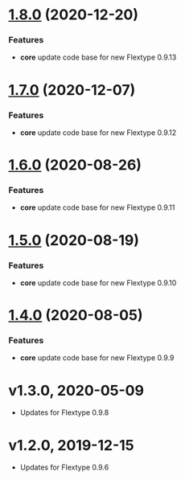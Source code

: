 <a name="1.8.0"></a>
# [1.8.0](https://github.com/flextype-themes/nes/compare/v1.7.0...v1.8.0) (2020-12-20)

### Features

* **core** update code base for new Flextype 0.9.13

<a name="1.7.0"></a>
# [1.7.0](https://github.com/flextype-themes/nes/compare/v1.6.0...v1.7.0) (2020-12-07)

### Features

* **core** update code base for new Flextype 0.9.12

<a name="1.6.0"></a>
# [1.6.0](https://github.com/flextype-themes/nes/compare/v1.5.0...v1.6.0) (2020-08-26)

### Features

* **core** update code base for new Flextype 0.9.11

<a name="1.5.0"></a>
# [1.5.0](https://github.com/flextype-themes/nes/compare/v1.4.0...v1.5.0) (2020-08-19)

### Features

* **core** update code base for new Flextype 0.9.10

<a name="1.4.0"></a>
# [1.4.0](https://github.com/flextype-themes/nes/compare/v1.3.0...v1.4.0) (2020-08-05)

### Features

* **core** update code base for new Flextype 0.9.9

# v1.3.0, 2020-05-09
* Updates for Flextype 0.9.8

# v1.2.0, 2019-12-15
* Updates for Flextype 0.9.6
